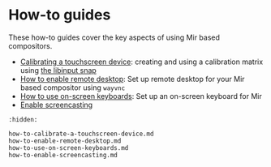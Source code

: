 # How-to guides
These how-to guides cover the key aspects of using Mir based compositors.

- [Calibrating a touchscreen device](how-to-calibrate-a-touchscreen-device.md): creating and using a calibration matrix using [the libinput snap](https://snapcraft.io/libinput)
- [How to enable remote desktop](how-to-enable-remote-desktop.md): Set up remote desktop for
  your Mir based compositor using `wayvnc`
- [How to use on-screen keyboards](how-to-use-on-screen-keyboards.md): Set up an
  on-screen keyboard for Mir
- [Enable screencasting](how-to-enable-screencasting.md)

```{toctree}
:hidden:

how-to-calibrate-a-touchscreen-device.md
how-to-enable-remote-desktop.md
how-to-use-on-screen-keyboards.md
how-to-enable-screencasting.md
```
